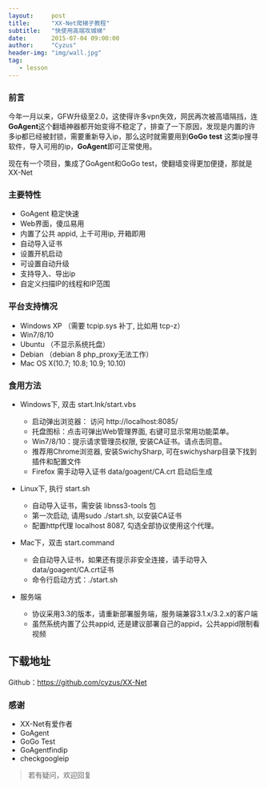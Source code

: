 ```yaml
---
layout:     post
title:      "XX-Net爬梯子教程" 
subtitle:   "快使用高端攻城梯"
date:       2015-07-04 09:00:00
author:     "Cyzus"
header-img: "img/wall.jpg"
tag:
   - lesson
---
```


### 前言 ###

今年一月以来，GFW升级至2.0，这使得许多vpn失效，网民再次被高墙隔挡，连**GoAgent**这个翻墙神器都开始变得不稳定了，排查了一下原因，发现是内置的许多ip都已经被封锁，需要重新导入ip，那么这时就需要用到**GoGo test** 这类ip搜寻软件，导入可用的ip，**GoAgent**即可正常使用。

现在有一个项目，集成了GoAgent和GoGo test，使翻墙变得更加便捷，那就是XX-Net


### 主要特性 ###

- GoAgent 稳定快速
- Web界面，傻瓜易用
- 内置了公共 appid, 上千可用ip, 开箱即用
- 自动导入证书
- 设置开机启动
- 可设置自动升级
- 支持导入、导出ip
- 自定义扫描IP的线程和IP范围

### 平台支持情况 ###

- Windows XP （需要 tcpip.sys 补丁, 比如用 tcp-z）
- Win7/8/10
- Ubuntu （不显示系统托盘）
- Debian （debian 8 php_proxy无法工作）
- Mac OS X(10.7; 10.8; 10.9; 10.10)

### 食用方法 ###

- Windows下, 双击 start.lnk/start.vbs
  - 启动弹出浏览器： 访问 http://localhost:8085/
  - 托盘图标：点击可弹出Web管理界面, 右键可显示常用功能菜单。
  - Win7/8/10：提示请求管理员权限, 安装CA证书。请点击同意。
  - 推荐用Chrome浏览器, 安装SwichySharp, 可在swichysharp目录下找到插件和配置文件
  - Firefox 需手动导入证书 data/goagent/CA.crt 启动后生成

- Linux下, 执行 start.sh
  - 自动导入证书，需安装 libnss3-tools 包
  - 第一次启动, 请用sudo ./start.sh, 以安装CA证书
  - 配置http代理 localhost 8087, 勾选全部协议使用这个代理。

- Mac下，双击 start.command
  - 会自动导入证书，如果还有提示非安全连接，请手动导入data/goagent/CA.crt证书
  - 命令行启动方式：./start.sh

- 服务端
  - 协议采用3.3的版本，请重新部署服务端，服务端兼容3.1.x/3.2.x的客户端
  - 虽然系统内置了公共appid, 还是建议部署自己的appid，公共appid限制看视频


## 下载地址 ##

Github：<a href="https://github.com/cyzus/XX-Net" target="_blank">https://github.com/cyzus/XX-Net</a>

### 感谢 ###

- XX-Net有爱作者
- GoAgent
- GoGo Test
- GoAgentfindip
- checkgoogleip




>若有疑问，欢迎回复